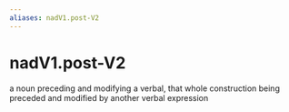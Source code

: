 ```yaml
---
aliases: nadV1.post-V2
---
```

# nadV1.post-V2

a noun preceding and modifying a verbal, that whole construction being preceded and modified by another verbal expression